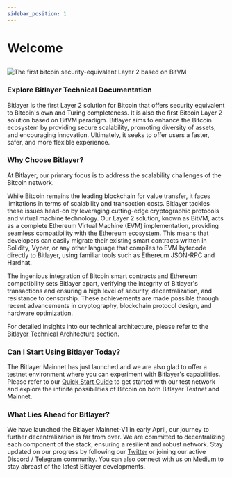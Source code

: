 ```yaml
---
sidebar_position: 1
---
```


# Welcome
##   

![The first bitcoin security-equivalent Layer 2 based on BitVM](/img/Introduction/FA_Bitlayer-Logo-horizontal.png)

### Explore Bitlayer Technical Documentation

Bitlayer is the first Layer 2 solution for Bitcoin that offers security equivalent to Bitcoin's own and Turing completeness. It is also the first Bitcoin Layer 2 solution based on BitVM paradigm. Bitlayer aims to enhance the Bitcoin ecosystem by providing secure scalability, promoting diversity of assets, and encouraging innovation. Ultimately, it seeks to offer users a faster, safer, and more flexible experience.

### Why Choose Bitlayer?

At Bitlayer, our primary focus is to address the scalability challenges of the Bitcoin network.

While Bitcoin remains the leading blockchain for value transfer, it faces limitations in terms of scalability and transaction costs. Bitlayer tackles these issues head-on by leveraging cutting-edge cryptographic protocols and virtual machine technology. Our Layer 2 solution, known as BitVM, acts as a complete Ethereum Virtual Machine (EVM) implementation, providing seamless compatibility with the Ethereum ecosystem. This means that developers can easily migrate their existing smart contracts written in Solidity, Vyper, or any other language that compiles to EVM bytecode directly to Bitlayer, using familiar tools such as Ethereum JSON-RPC and Hardhat.

The ingenious integration of Bitcoin smart contracts and Ethereum compatibility sets Bitlayer apart, verifying the integrity of Bitlayer's transactions and ensuring a high level of security, decentralization, and resistance to censorship. These achievements are made possible through recent advancements in cryptography, blockchain protocol design, and hardware optimization.

For detailed insights into our technical architecture, please refer to the [Bitlayer Technical Architecture section](/docs/Introduction/technicalarchitecture).

### Can I Start Using Bitlayer Today?
The Bitlayer Mainnet has just launched and we are also glad to offer a testnet environment where you can experiment with Bitlayer's capabilities. Please refer to our [Quick Start Guide](/docs/Build/QuickStart) to get started with our test network and explore the infinite possibilities of Bitcoin on both Bitlayer Testnet and Mainnet.

### What Lies Ahead for Bitlayer?
We have launched the Bitlayer Mainnet-V1 in early April, our journey to further decentralization is far from over. We are committed to decentralizing each component of the stack, ensuring a resilient and robust network. Stay updated on our progress by following our [Twitter](https://twitter.com/BitLayerLabs) or joining our active [Discord](https://discord.com/invite/GGSjNyD8nj) / [Telegram](https://t.me/bitlayerofficial) community. You can also connect with us on [Medium](https://medium.com/@Bitlayer) to stay abreast of the latest Bitlayer developments.